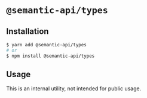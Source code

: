 # `@semantic-api/types`

## Installation

```sh
$ yarn add @semantic-api/types
# or
$ npm install @semantic-api/types
```

## Usage

This is an internal utility, not intended for public usage.
